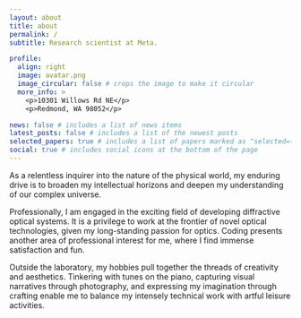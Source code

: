 ```yaml
---
layout: about
title: about
permalink: /
subtitle: Research scientist at Meta.

profile:
  align: right
  image: avatar.png
  image_circular: false # crops the image to make it circular
  more_info: >
    <p>10301 Willows Rd NE</p>
    <p>Redmond, WA 98052</p>

news: false # includes a list of news items
latest_posts: false # includes a list of the newest posts
selected_papers: true # includes a list of papers marked as "selected={true}"
social: true # includes social icons at the bottom of the page
---
```


As a relentless inquirer into the nature of the physical world, my enduring drive is to broaden my intellectual horizons and deepen my understanding of our complex universe.

Professionally, I am engaged in the exciting field of developing diffractive optical systems. It is a privilege to work at the frontier of novel optical technologies, given my long-standing passion for optics. Coding presents another area of professional interest for me, where I find immense satisfaction and fun.

Outside the laboratory, my hobbies pull together the threads of creativity and aesthetics. Tinkering with tunes on the piano, capturing visual narratives through photography, and expressing my imagination through crafting enable me to balance my intensely technical work with artful leisure activities.
